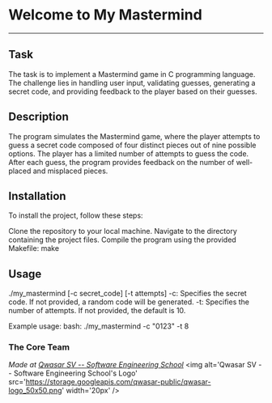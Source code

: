 # Welcome to My Mastermind
***

## Task
The task is to implement a Mastermind game in C programming language. The challenge lies in handling user input, validating guesses, generating a secret code, and providing feedback to the player based on their guesses.

## Description
The program simulates the Mastermind game, where the player attempts to guess a secret code composed of four distinct pieces out of nine possible options. The player has a limited number of attempts to guess the code. After each guess, the program provides feedback on the number of well-placed and misplaced pieces.

## Installation
To install the project, follow these steps:

Clone the repository to your local machine.
Navigate to the directory containing the project files.
Compile the program using the provided Makefile: make

## Usage
./my_mastermind [-c secret_code] [-t attempts]
-c: Specifies the secret code. If not provided, a random code will be generated.
-t: Specifies the number of attempts. If not provided, the default is 10.

Example usage: bash:
./my_mastermind -c "0123" -t 8

### The Core Team


<span><i>Made at <a href='https://qwasar.io'>Qwasar SV -- Software Engineering School</a></i></span>
<span><img alt='Qwasar SV -- Software Engineering School's Logo' src='https://storage.googleapis.com/qwasar-public/qwasar-logo_50x50.png' width='20px' /></span>
